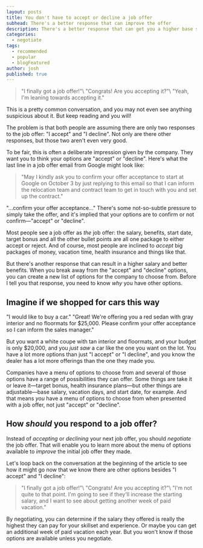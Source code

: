 ```yaml
---
layout: posts
title: You don't have to accept or decline a job offer
subhead: There's a better response that can improve the offer
description: There's a better response that can get you a higher base salary, more vacation time, and other benefits.
categories:
  - negotiate
tags:
  - recommended
  - popular
  - blogFeatured
author: josh
published: true
---
```

> "I finally got a job offer!"\\
> "Congrats! Are you accepting it?"\\
> "Yeah, I'm leaning towards accepting it."

This is a pretty common conversation, and you may not even see anything suspicious about it. But keep reading and you will!

The problem is that both people are assuming there are only two responses to the job offer: "I accept" and "I decline". Not only are there other responses, but those two aren't even very good.

To be fair, this is often a deliberate impression given by the company. They want you to think your options are "accept" or "decline". Here's what the last line in a job offer email from Google might look like:

> "May I kindly ask you to confirm your offer acceptance to start at Google on October 3 by just replying to this email so that I can inform the relocation team and contract team to get in touch with you and set up the contract."

"...confirm your offer acceptance..." There's some not-so-subtle pressure to simply take the offer, and it's implied that your options are to confirm or not confirm—"accept" or "decline".

Most people see a job offer as *the* job offer: the salary, benefits, start date, target bonus and all the other bullet points are all one package to either accept or reject. And of course, most people are inclined to *accept* big packages of money, vacation time, health insurance and things like that.

But there's another response that can result in a higher salary and better benefits. When you break away from the "accept" and "decline" options, you can create a new list of options for the company to choose from. Before I tell you that response, you need to know *why* you have other options.

## Imagine if we shopped for cars this way

"I would like to buy a car."
"Great! We're offering you a red sedan with gray interior and no floormats for $25,000. Please confirm your offer acceptance so I can inform the sales manager."

But you want a white coupe with tan interior and floormats, and your budget is only $20,000, and you *just saw* a car like the one you want on the lot. You have a lot more options than just "I accept" or "I decline", and you know the dealer has a lot more offerings than the one they made you.

Companies have a menu of options to choose from and several of those options have a range of possibilities they can offer. Some things are take it or leave it—target bonus, health insurance plans—but other things are adjustable—base salary, vacation days, and start date, for example. And that means *you* have a menu of options to choose from when presented with a job offer, not just "accept" or "decline".

## How *should* you respond to a job offer?

Instead of *accepting* or *declining* your next job offer, you should *negotiate* the job offer. That will enable you to learn more about the menu of options available to *improve* the initial job offer they made. 

Let's loop back on the conversation at the beginning of the article to see how it might go now that we know there are other options besides "I accept" and "I decline":

> "I finally got a job offer!"\\
> "Congrats! Are you accepting it?"\\
> "I'm not quite to that point. I'm going to see if they'll increase the starting salary, and I want to see about getting another week of paid vacation."

By negotiating, you can determine if the salary they offered is really the highest they can pay for your skillset and experience. Or maybe you can get an additional week of paid vacation each year. But you won't know if those options are available unless you negotiate.